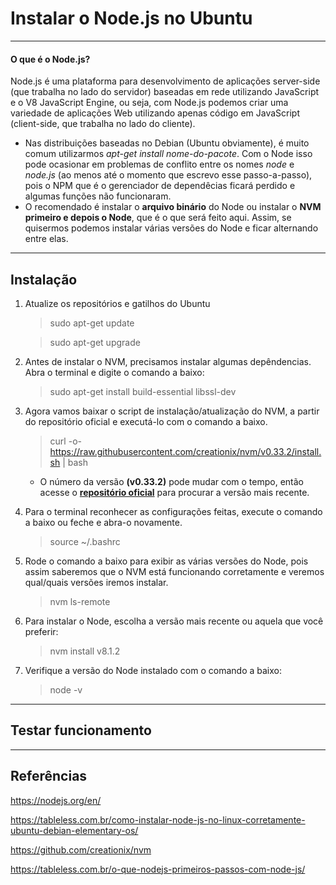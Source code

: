 Instalar o Node.js no Ubuntu
===============================================

--------------------

#### O que é o Node.js?<br/>
Node.js é uma plataforma para desenvolvimento de aplicações server-side (que trabalha no lado do servidor) baseadas em rede utilizando JavaScript e o V8 JavaScript Engine, ou seja, com Node.js podemos criar uma variedade de aplicações Web utilizando apenas código em JavaScript (client-side, que trabalha no lado do cliente).

- Nas distribuições baseadas no Debian (Ubuntu obviamente), é muito comum utilizarmos *apt-get install nome-do-pacote*. Com o Node isso pode ocasionar em problemas de conflito entre os nomes *node* e *node.js* (ao menos até o momento que escrevo esse passo-a-passo), pois o NPM que é o gerenciador de dependêcias ficará perdido e algumas funções não funcionaram.
- O recomendado é instalar o **arquivo binário** do Node ou instalar o **NVM primeiro e depois o Node**, que é o que será feito aqui. Assim, se quisermos podemos instalar várias versões do Node e ficar alternando entre elas.

--------------------

## Instalação

1. Atualize os repositórios e gatilhos do Ubuntu

	> sudo apt-get update

	> sudo apt-get upgrade

2. Antes de instalar o NVM, precisamos instalar algumas depêndencias. Abra o terminal e digite o comando a baixo:

	> sudo apt-get install build-essential libssl-dev

3. Agora vamos baixar o script de instalação/atualização do NVM, a partir do repositório oficial e executá-lo com o comando a baixo.

	> curl -o- https://raw.githubusercontent.com/creationix/nvm/v0.33.2/install.sh | bash

	- O número da versão **(v0.33.2)** pode mudar com o tempo, então acesse o [**repositório oficial**](https://github.com/creationix/nvm) para procurar a versão mais recente.

4. Para o terminal reconhecer as configurações feitas, execute o comando a baixo ou feche e abra-o novamente.

	> source ~/.bashrc

5. Rode o comando a baixo para exibir as várias versões do Node, pois assim saberemos que o NVM está funcionando corretamente e veremos qual/quais versões iremos instalar.

	> nvm ls-remote

6. Para instalar o Node, escolha a versão mais recente ou aquela que você preferir:

	> nvm install v8.1.2

7. Verifique a versão do Node instalado com o comando a baixo:

	> node -v

--------------------

## Testar funcionamento

--------------------

## Referências

https://nodejs.org/en/

https://tableless.com.br/como-instalar-node-js-no-linux-corretamente-ubuntu-debian-elementary-os/

https://github.com/creationix/nvm

https://tableless.com.br/o-que-nodejs-primeiros-passos-com-node-js/